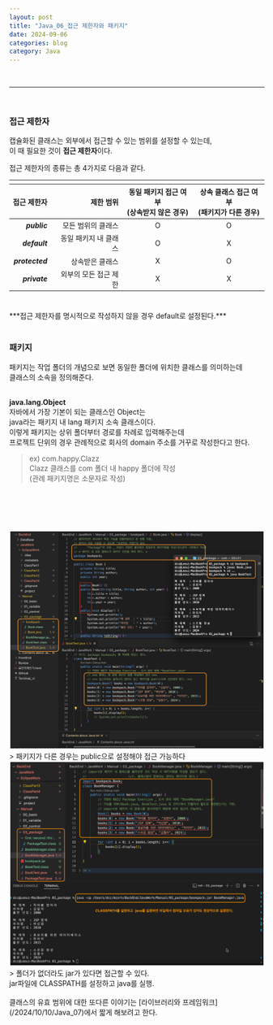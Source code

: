 ```yaml
---
layout: post
title: "Java_06_접근 제한자와 패키지"
date: 2024-09-06
categories: blog
category: Java
---
```


<br>

---

<br>


### 접근 제한자
캡슐화된 클래스는 외부에서 접근할 수 있는 범위를 설정할 수 있는데, <br>
이 때 필요한 것이 **접근 제한자**이다. <br>

접근 제한자의 종류는 총 4가지로 다음과 같다. <br>

<style>
    tr th:Nth-of-type(1),td:Nth-of-type(1) {
        text-align: end
    }
    tr th:Nth-of-type(2),td:Nth-of-type(2) {
        text-align: end
    }
    tr th:Nth-of-type(3),td:Nth-of-type(3) {
        text-align: center
    }
    tr th:Nth-of-type(4),td:Nth-of-type(4) {
        text-align: center
    }
</style>

<table  style="width: fit-content">
    <thead>
        <tr>
            <th></th><th></th><th></th><th></th>
        </tr>
    </thead>
    <thead>
        <tr>
            <th>접근 제한자</th>
            <th>제한 범위</th>
            <th>동일 패키지 접근 여부 <br>(상속받지 않은 경우)</th>
            <th>상속 클래스 접근 여부 <br>(패키지가 다른 경우)</th>
        </tr>
    </thead>
    <tbody>
        <tr>
            <td><i><b>public</b></i></td>
            <td>모든 범위의 클래스</td>
            <td>O</td>
            <td>O</td>
        </tr>
        <tr>
            <td><i><b>default</b></i></td>
            <td>동일 패키지 내 클래스</td>
            <td>O</td>
            <td>X</td>
        </tr>
        <tr>
            <td><i><b>protected</b></i></td>
            <td>상속받은 클래스</td>
            <td>X</td>
            <td>O</td>
        </tr>
        <tr>
            <td><i><b>private</b></i></td>
            <td>외부의 모든 접근 제한</td>
            <td>X</td>
            <td>X</td>
        </tr>
    </tbody>
    <thead>
        <tr>
            <th></th><th></th><th></th><th></th>
        </tr>
    </thead>
</table>
<br>
***접근 제한자를 명시적으로 작성하지 않을 경우 default로 설정된다.*** <br>
<br>



### 패키지
패키지는 작업 폴더의 개념으로 보면 동일한 폴더에 위치한 클래스를 의미하는데 <br>
클래스의 소속을 정의해준다. <br>
<br>

**java.lang.Object** <br>
자바에서 가장 기본이 되는 클래스인 Object는 <br>
java라는 패키지 내 lang 패키지 소속 클래스이다. <br>
이렇게 패키지는 상위 폴더부터 경로를 차례로 입력해주는데 <br>
프로젝트 단위의 경우 관례적으로 회사의 domain 주소를 거꾸로 작성한다고 한다. <br>
> ex) com.happy.Clazz <br>
Clazz 클래스를 com 폴더 내 happy 폴더에 작성 <br>
(관례 패키지명은 소문자로 작성)
<br>


<br><br>
<div class="image-container" style="border: 2px solid white;">
    <img class="image-medium" src="/assets/image/2024-08-09-Java-Package-01.png">
</div>
> 패키지가 다른 경우는 public으로 설정해야 접근 가능하다

<br>
<div class="image-container" style="border: 2px solid white;">
    <img class="image-medium" src="/assets/image/2024-08-09-Java-Package-02.png">
</div>
> 폴더가 없더라도 jar가 있다면 접근할 수 있다. <br>
jar파일에 CLASSPATH를 설정하고 java를 실행. <br>

<br>
클래스의 유효 범위에 대한 또다른 이야기는 [라이브러리와 프레임워크](/2024/10/10/Java_07)에서 짧게 해보려고 한다.